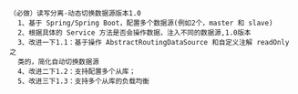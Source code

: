 ##
    （必做）读写分离-动态切换数据源版本1.0
      1、基于 Spring/Spring Boot，配置多个数据源(例如2个，master 和 slave)
      2、根据具体的 Service 方法是否会操作数据，注入不同的数据源,1.0版本
      3、改进一下1.1：基于操作 AbstractRoutingDataSource 和自定义注解 readOnly 之
      类的，简化自动切换数据源
      4、改进二下1.2：支持配置多个从库；
      5、改进三下1.3：支持多个从库的负载均衡